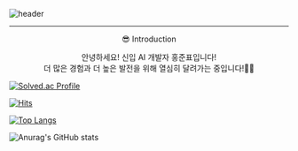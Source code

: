 ![header](https://capsule-render.vercel.app/api?type=venom&color=auto&height=300&section=header&text=Junpyo's%20Github&fontSize=90)

-------------------------------


<div align="center">   
  😎 Introduction
  <p>안녕하세요! 신입 AI 개발자 홍준표입니다!<br>
  더 많은 경험과 더 높은 발전을 위해 열심히 달려가는 중입니다!🏃‍♂️</p>
</div>

[![Solved.ac Profile](http://mazassumnida.wtf/api/generate_badge?boj=wnsvy1237)](https://solved.ac/wnsvy1237)<br/>


[![Hits](https://hits.seeyoufarm.com/api/count/incr/badge.svg?url=https%3A%2F%2Fgithub.com%2FgetreadytoUG&count_bg=%2379C83D&title_bg=%232C1FC6&icon=&icon_color=%23FFFFFF&title=hits&edge_flat=true)](https://hits.seeyoufarm.com)


[![Top Langs](https://github-readme-stats.vercel.app/api/top-langs/?username=getreadytoUG&layout=compact)](https://github.com/getreadytoUG/github-readme-stats)


![Anurag's GitHub stats](https://github-readme-stats.vercel.app/api?username=getreadytoUG&show_icons=true&theme=dracula)
